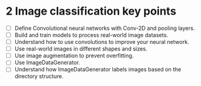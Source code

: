 # 2 Image classification key points

- [ ]  Define Convolutional neural networks with Conv-2D and pooling layers.
- [ ]  Build and train models to process real-world image datasets.
- [ ]  Understand how to use convolutions to improve your neural network.
- [ ]  Use real-world images in different shapes and sizes.
- [ ]  Use image augmentation to prevent overfitting.
- [ ]  Use ImageDataGenerator.
- [ ]  Understand how ImageDataGenerator labels images based on the directory structure.